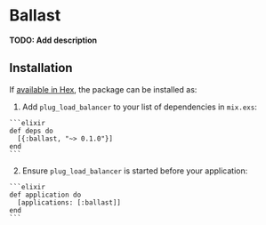 # Ballast

**TODO: Add description**

## Installation

If [available in Hex](https://hex.pm/docs/publish), the package can be installed as:

  1. Add `plug_load_balancer` to your list of dependencies in `mix.exs`:

    ```elixir
    def deps do
      [{:ballast, "~> 0.1.0"}]
    end
    ```

  2. Ensure `plug_load_balancer` is started before your application:

    ```elixir
    def application do
      [applications: [:ballast]]
    end
    ```
